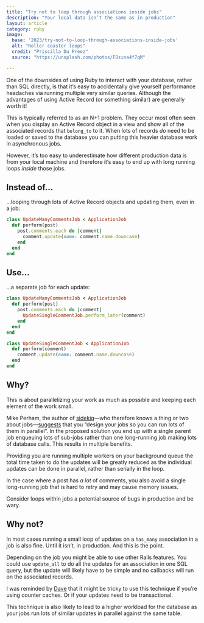 ```yaml
---
title: "Try not to loop through associations inside jobs"
description: "Your local data isn’t the same as in production"
layout: article
category: ruby
image:
  base: '2023/try-not-to-loop-through-associations-inside-jobs'
  alt: "Roller coaster loops"
  credit: "Priscilla Du Preez"
  source: "https://unsplash.com/photos/FOsina4f7qM"

---
```


One of the downsides of using Ruby to interact with your database, rather than SQL directly, is that it’s easy to accidentally give yourself performance headaches via running multiple very similar queries. Although the advantages of using Active Record (or something similar) are generally worth it!

This is typically referred to as an N+1 problem. They occur most often seen when you display an Active Record object in a view and show all of the associated records that `belong_to` to it. When lots of records _do_ need to be loaded or saved to the database you can putting this heavier database work in asynchronous jobs.

However, it’s too easy to underestimate how different production data is from your local machine and therefore it‘s easy to end up with long running loops _inside_ those jobs.


## Instead of…

…looping through lots of Active Record objects and updating them, even in a job:

```ruby
class UpdateManyCommentsJob < ApplicationJob
  def perform(post)
    post.comments.each do |comment|
      comment.update(name: comment.name.downcase)
    end
  end
end
```


## Use…

…a separate job for each update:

```ruby
class UpdateManyCommentsJob < ApplicationJob
  def perform(post)
    post.comments.each do |comment|
      UpdateSingleCommentJob.perform_later(comment)
    end
  end
end

class UpdateSingleCommentJob < ApplicationJob
  def perform(comment)
    comment.update(name: comment.name.downcase)
  end
end
```


## Why?

This is about parallelizing your work as much as possible and keeping each element of the work small.

Mike Perham, the author of [sidekiq](https://sidekiq.org)—who therefore knows a thing or two about jobs—[suggests](https://github.com/mperham/sidekiq/wiki/Best-Practices#3-embrace-concurrency) that you “design your jobs so you can run lots of them in parallel”. In the proposed solution you end up with a single parent job enqueuing lots of sub-jobs rather than one long-running job making lots of database calls. This results in multiple benefits.

Providing you are running multiple workers on your background queue the total time taken to do the updates will be greatly reduced as the individual updates can be done in parallel, rather than serially in the loop.

In the case where a post has _a lot_ of comments, you also avoid a single long-running job that is hard to retry and may cause memory issues.

Consider loops within jobs a potential source of bugs in production and be wary.


## Why not?

In most cases running a small loop of updates on a `has_many` association in a job is also fine. Until it isn’t, in production. And this is the point.

Depending on the job you might be able to use other Rails features. You could use `update_all` to do all the updates for an association in one SQL query, but the update will likely have to be simple and no callbacks will run on the associated records.

I was reminded by [Dave](https://ruby.social/@slimdave/109857575361894630) that it might be tricky to use this technique if you’re using counter caches. Or if your updates need to be transactional.

This technique is also likely to lead to a higher workload for the database as your jobs run lots of similar updates in parallel against the same table.